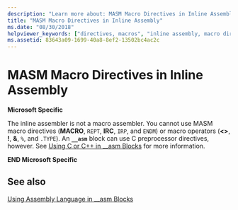 ```yaml
---
description: "Learn more about: MASM Macro Directives in Inline Assembly"
title: "MASM Macro Directives in Inline Assembly"
ms.date: "08/30/2018"
helpviewer_keywords: ["directives, macros", "inline assembly, macro directives", "macros, directives", "MASM (Microsoft Macro Assembler), inline assembly macro directives"]
ms.assetid: 83643a09-1699-40a8-8ef2-13502bc4ac2c
---
```

# MASM Macro Directives in Inline Assembly

**Microsoft Specific**

The inline assembler is not a macro assembler. You cannot use MASM macro directives (**MACRO**, `REPT`, **IRC**, `IRP`, and `ENDM`) or macro operators (**<>**, **!**, **&**, `%`, and `.TYPE`). An **`__asm`** block can use C preprocessor directives, however. See [Using C or C++ in __asm Blocks](../../assembler/inline/using-c-or-cpp-in-asm-blocks.md) for more information.

**END Microsoft Specific**

## See also

[Using Assembly Language in __asm Blocks](../../assembler/inline/using-assembly-language-in-asm-blocks.md)<br/>
